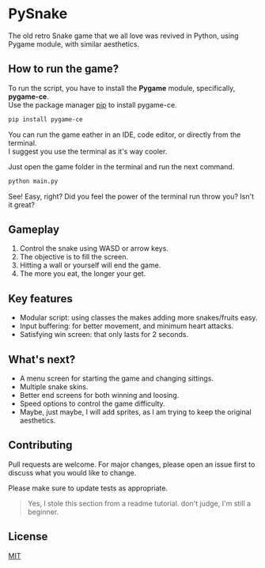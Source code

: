 # PySnake

The old retro Snake game that we all love was revived in Python, using Pygame module, with similar aesthetics.

## How to run the game?

To run the script, you have to install the **Pygame** module, specifically, **pygame-ce**.  
Use the package manager [pip](https://pip.pypa.io/en/stable/) to install pygame-ce.

```bash
pip install pygame-ce
```

You can run the game eather in an IDE, code editor, or directly from the terminal.  
I suggest you use the terminal as it's way cooler.

Just open the game folder in the terminal and run the next command.
```bash
python main.py
```

See! Easy, right? Did you feel the power of the terminal run throw you? Isn't it great?

## Gameplay

1. Control the snake using WASD or arrow keys.
2. The objective is to fill the screen. 
3. Hitting a wall or yourself will end the game. 
4. The more you eat, the longer your get. 

## Key features

* Modular script: using classes the makes adding more snakes/fruits easy.
* Input buffering: for better movement, and minimum heart attacks.
* Satisfying win screen: that only lasts for 2 seconds.

## What's next?

* A menu screen for starting the game and changing sittings.
* Multiple snake skins.
* Better end screens for both winning and loosing.
* Speed options to control the game difficulty.
* Maybe, just maybe, I will add sprites, as I am trying to keep the original aesthetics.

## Contributing

Pull requests are welcome. For major changes, please open an issue first
to discuss what you would like to change.

Please make sure to update tests as appropriate.

> Yes, I stole this section from a readme tutorial. don't judge, I'm still a beginner.

## License

[MIT](https://choosealicense.com/licenses/mit/)
